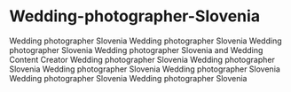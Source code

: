 # Wedding-photographer-Slovenia
 Wedding photographer Slovenia Wedding photographer Slovenia   Wedding photographer Slovenia Wedding photographer Slovenia and Wedding Content Creator Wedding photographer Slovenia Wedding photographer Slovenia Wedding photographer Slovenia Wedding photographer Slovenia Wedding photographer Slovenia Wedding photographer Slovenia
